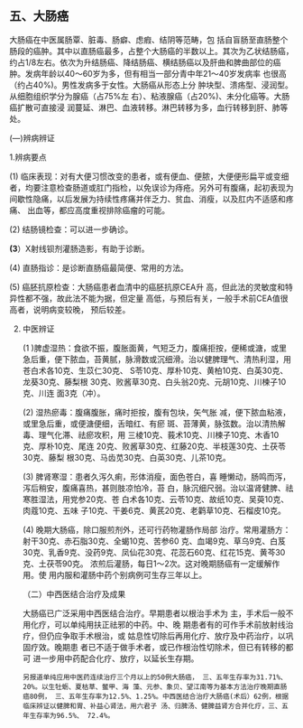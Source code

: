 ## 五、大肠癌

大肠癌在中医属肠覃、脏毒、肠癖、虑瘕、结阴等范畴，包 括自盲肠至直肠整个肠段的癌肿。其中以直肠癌最多，占整个大肠癌的半数以上。其次为乙状结肠癌，约占1/8左右。依次为升结肠癌、降结肠癌、横结肠癌以及肝曲和脾曲部位的癌肿。发病年龄以40〜60岁为多，但有相当一部分青中年21〜40岁发病率 也很高（约占40%)。男性发病多于女性。大肠癌从形态上分 肿块型、溃疡型、浸润型。从细胞组织学分为腺癌（占75%左 右）、粘液腺癌（占20%)、未分化癌等。大肠癌扩散可直接浸 润蔓延、淋巴、血液转移。淋巴转移为多，血行转移到肝、肺等 处。

  (―)辨病辨证

1.辨病要点

 (1)      临床表现：对有大便习惯改变的患者，或有便血、便脓，大便便形扁平或变细者，均要注意检查肠道或肛门指检，以免误诊为痔疮。另外可有腹痛，起初表现为间歇性隐痛，以后发展为持续性疼痛并伴乏力、贫血、消瘦，以及肛内不适感和疼痛、 出血等，都应高度重视排除癌瘤的可能。

  (2)      结肠镜检查：可以进一步确诊。

  **(3**）X射线钡剂灌肠造影，有助于诊断。

  (4)      直肠指诊：是诊断直肠癌最简便、常用的方法。

  (5)     癌胚抗原检查：大肠癌患者血清中的癌胚抗原CEA升 高，但此法的灵敏度和特异性都不强，故此法不能为据，但定量 高低，与预后有关，一般手术前CEA值很高者，说明病变较晚， 预后较差。

2. 中医辨证

     (1 )脾虚湿热：食欲不振，腹胀面黄，气短乏力，腹痛拒按，便稀或溏，或里急后重，便下脓血，苔黄腻，脉滑数或沉细滑。治以健脾理气、清热利湿，用苍白术各10克、生苡仁30克、 S苓10克、厚朴10克、黄柏10克、白英30克、龙葵30克、藤梨根 30克、败酱草30克、白头翁20克、元胡10克、川楝子10克、川连 面3克（冲）。

     (2)     湿热瘀毒：腹痛腹胀，痛时拒按，腹有包块，矢气胀  减，便下脓血粘液，或里急后重，或便溏便细，舌暗红、有瘀 斑、苔薄黄，脉弦数。治以清热解毒、理气化滞、祛瘀攻积，用  三棱10克、莪术10克、川楝子10克、木香10克、厚朴10克、尾连 20克、败酱草30克、红藤20克、半枝莲30克、土茯苓30克、藤梨 根30克、马齿苋30克、白英30克、儿茶10克。

     (3)     脾肾寒湿：患者久泻久痢，形体消瘦，面色苍白，喜  睡懒动，肠鸣而泻，泻后稍安，腹痛喜热，甚则肢凉怕冷，苔 白，脉沉细尺弱。治以温肾健脾、祛寒胜湿法，用党参20克、苍 白术各10克、云苓10克、故纸10克、吴萸10克、肉蔻10克、五味 子10克、干姜6克、黄芪20克、老鹳草10克、石榴皮10克。

     (4) 晚期大肠癌，除口服煎剂外，还可行药物灌肠作局部 治疗。常用灌肠方：射干30克、赤石脂30克、全蝎10克、苦参60 克、血竭9克、草乌9克、白芨30克、乳香9克、没药9克、凤仙花30克、花蕊石60克、红花15克、黄芩30克、土茯苓90克。 浓煎后灌肠，每日1〜2次。这对晚期肠癌有一定缓解作用。使 用内服和灌肠中药个别病例可生存三年以上。

     （二）中西医结合治疗及成果

     大肠癌已广泛采用中西医结合治疗。早期患者以根治手术为  主，手术后一般不用化疗，可以单纯用扶正祛邪的中药。中、晚 期患者有的可作手术前放射线治疗，但仍应争取手术根治，或 姑息性切除后再用化疗、放疗及中药治疗，以巩固疗效。晚期患 者已不适于做手术者，或已作根治性切除术，但已有转移的都可 进一步用中药配合化疗、放疗，以延长生存期。

       另报道单纯应用中医药连续治疗三个月以上的50例大肠癌， 三、五年生存率为31.71%、20%。以生牡蛎、夏枯草、鳖甲、海 藻、元参、象贝、望江南等为基本方法治疗晚期直肠癌80例， 三、五年生存率为12.5%、1.25%。中西医结合治疗大肠癌(术后）62例，根据临床辨证以健脾和胃、补益心肾法，用六君子 汤、归脾汤、健脾益肾方合并化疗，三、五年生存率为96.5%、 72.4%。
